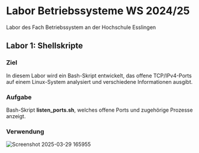 # Labor Betriebssysteme WS 2024/25
Labor des Fach Betriebssystem an der Hochschule Esslingen


## Labor 1: Shellskripte
### Ziel
In diesem Labor wird ein Bash-Skript entwickelt, das offene TCP/IPv4-Ports auf einem Linux-System analysiert und verschiedene Informationen ausgibt.

### Aufgabe
Bash-Skript **listen_ports.sh**, welches offene Ports und zugehörige Prozesse anzeigt.

### Verwendung
![Screenshot 2025-03-29 165955](https://github.com/user-attachments/assets/771c656a-bd73-48a2-9723-3e94d7a500ad)

